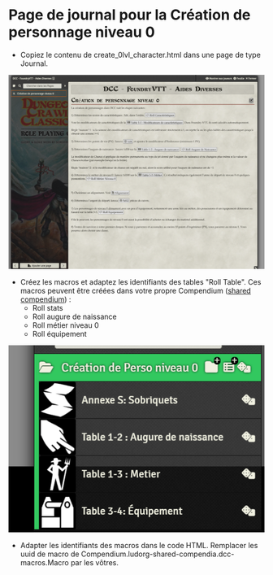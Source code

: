 # Page de journal pour la Création de personnage niveau 0

- Copiez le contenu de create_0lvl_character.html dans une page de type Journal.

![journal](./journal.png)

- Créez les macros et adaptez les identifiants des tables "Roll Table". Ces macros peuvent être créées dans votre propre Compendium ([shared compendium](https://youtu.be/RaRtUkNdoig?si=fskRGR87xM_5feRE)) :
    - Roll stats
    - Roll augure de naissance
    - Roll métier niveau 0
    - Roll équipement

![roll tables](./roll_table_0lvl.png)

- Adapter les identifiants des macros dans le code HTML. Remplacer les uuid de macro de Compendium.ludorg-shared-compendia.dcc-macros.Macro par les vôtres.

